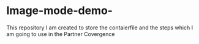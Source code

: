 # Image-mode-demo-
This repository I am created to store the contaierfile and the steps which I am going to use in the Partner Covergence 
